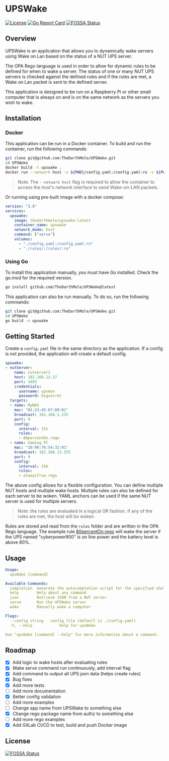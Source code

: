 # UPSWake

[![License](https://img.shields.io/badge/License-MIT-blue.svg)](LICENSE)
[![Go Report Card](https://goreportcard.com/badge/github.com/TheDarthMole/UPSWake)](https://goreportcard.com/report/github.com/TheDarthMole/UPSWake)
[![FOSSA Status](https://app.fossa.com/api/projects/git%2Bgithub.com%2FTheDarthMole%2Fupswake.svg?type=shield)](https://app.fossa.com/projects/git%2Bgithub.com%2FTheDarthMole%2Fupswake?ref=badge_shield)

## Overview

UPSWake is an application that allows you to dynamically wake servers using Wake on Lan based on the status of 
a NUT UPS server.

The OPA Rego language is used in order to allow for dynamic rules to be defined for when to wake a server. 
The status of one or many NUT UPS servers is checked against the defined rules and if the rules are met, 
a Wake on Lan packet is sent to the defined server.

This application is designed to be run on a Raspberry Pi or other small computer that is always on and is on the same 
network as the servers you wish to wake.

## Installation

### Docker

This application can be run in a Docker container. To build and run the container, run the following commands:

```bash
git clone git@github.com:TheDarthMole/UPSWake.git
cd UPSWake
docker build -t upswake .
docker run --network host -v ${PWD}/config.yaml:/config.yaml:ro -v ${PWD}/rules:/rules/:ro --name upswake upswake
```
> Note: The `--network host` flag is required to allow the container to access the host's network interface to send Wake-on-LAN packets.

Or running using pre-built image with a docker compose:

```docker-compose.yaml
version: "3.8"
services:
  upswake:
    image: thedarthmole/upswake:latest
    container_name: upswake
    network_mode: host
    command: ["serve"]
    volumes:
      - "./config.yaml:/config.yaml:ro"
      - "./rules/:/rules/:ro"
```

### Using Go

To install this application manually, you must have Go installed. Check the go.mod for the required version.

```bash
go install github.com/TheDarthMole/UPSWake@latest
```

This application can also be run manually. To do so, run the following commands:

```bash
git clone git@github.com:TheDarthMole/UPSWake.git
cd UPSWake
go build -o upswake
```

## Getting Started

Create a `config.yaml` file in the same directory as the application.
If a config is not provided, the application will create a default config.

```yaml
upswake:
- nutServer:
    name: nutserver1
    host: 192.168.13.37
    port: 3493
    credentials:
      username: upsmon
      password: bigsecret
  targets:
  - name: MyNAS
    mac: "01:23:45:67:89:01"
    broadcast: 192.168.1.255
    port: 9
    config:
      interval: 15s
      rules:
      - 80percentOn.rego
  - name: Gaming PC
    mac: "10:98:76:54:32:01"
    broadcast: 192.168.13.255
    port: 9
    config:
      interval: 15m
      rules:
      - alwaysTrue.rego
```

The above config allows for a flexible configuration. 
You can define multiple NUT hosts and multiple wake hosts. 
Multiple rules can also be defined for each server to be woken.
YAML anchors can be used if the same NUT server is used for multiple servers.

> Note: the rules are evaluated in a logical OR fashion. If any of the rules are met, the host will be woken.

Rules are stored and read from the `rules` folder and are written in the OPA Rego language. 
The example rule [80percentOn.rego](./rules/80percentOn.rego) will wake the server if the UPS named "cyberpower900" is 
on line power and the battery level is above 80%.


## Usage

```yaml
Usage:
  upsWake [command]

Available Commands:
  completion  Generate the autocompletion script for the specified shell
  help        Help about any command
  json        Retrieve JSON from a NUT server
  serve       Run the UPSWake server
  wake        Manually wake a computer

Flags:
  --config string   config file (default is ./config.yaml)
  -h, --help            help for upsWake

Use "upsWake [command] --help" for more information about a command.
```

## Roadmap

- [x] Add logic to wake hosts after evaluating rules
- [x] Make serve command run continuously, add interval flag
- [x] Add command to output all UPS json data (helps create rules)
- [x] Bug fixes
- [x] Add more tests
- [ ] Add more documentation
- [x] Better config validation
- [ ] Add more examples
- [ ] Change app name from UPSWake to something else
- [x] Change rego package name from authz to something else
- [ ] Add more rego examples
- [x] Add GitLab CI/CD to test, build and push Docker image

## License
[![FOSSA Status](https://app.fossa.com/api/projects/git%2Bgithub.com%2FTheDarthMole%2Fupswake.svg?type=large)](https://app.fossa.com/projects/git%2Bgithub.com%2FTheDarthMole%2Fupswake?ref=badge_large)

